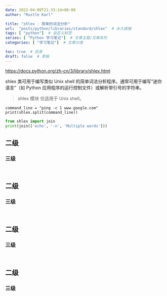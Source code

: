 ```yaml
---
date: 2022-04-08T21:33:14+08:00
author: "Rustle Karl"

title: "shlex - 简单的词法分析"
url:  "posts/python/libraries/standard/shlex"  # 永久链接
tags: [ "python"]  # 自定义标签
series: [ "Python 学习笔记"]  # 文章主题/文章系列
categories: [ "学习笔记"]  # 文章分类

toc: true  # 目录
draft: false  # 草稿
---
```


https://docs.python.org/zh-cn/3/library/shlex.html

shlex 类可用于编写类似 Unix shell 的简单词法分析程序。通常可用于编写“迷你语言”（如 Python 应用程序的运行控制文件）或解析带引号的字符串。

> shlex 模块 仅适用于 Unix shell。

```shell
command_line = "ping -c 1 www.google.com"
print(shlex.split(command_line))
```

```python
from shlex import join
print(join(['echo', '-n', 'Multiple words']))
```


## 二级

### 三级

```python

```

```shell

```


## 二级

### 三级

```python

```

```shell

```


## 二级

### 三级

```python

```

```shell

```


## 二级

### 三级

```python

```

```shell

```



